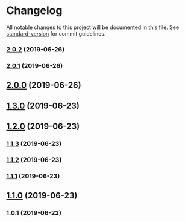 # Changelog

All notable changes to this project will be documented in this file. See [standard-version](https://github.com/conventional-changelog/standard-version) for commit guidelines.

### [2.0.2](https://github.com/web-west/soroban-simulators/compare/v2.0.1...v2.0.2) (2019-06-26)



### [2.0.1](https://github.com/web-west/soroban-simulators/compare/v2.0.0...v2.0.1) (2019-06-26)



## [2.0.0](https://github.com/web-west/soroban-simulators/compare/v1.3.0...v2.0.0) (2019-06-26)



## [1.3.0](https://github.com/web-west/soroban-simulators/compare/v1.2.0...v1.3.0) (2019-06-23)



## [1.2.0](https://github.com/web-west/soroban-simulators/compare/v1.1.3...v1.2.0) (2019-06-23)



### [1.1.3](https://github.com/web-west/soroban-simulators/compare/v1.1.2...v1.1.3) (2019-06-23)



### [1.1.2](https://github.com/web-west/soroban-simulators/compare/v1.1.1...v1.1.2) (2019-06-23)



### [1.1.1](https://github.com/web-west/soroban-simulators/compare/v1.1.0...v1.1.1) (2019-06-23)



## [1.1.0](https://github.com/web-west/soroban-simulators/compare/v1.0.1...v1.1.0) (2019-06-23)



### 1.0.1 (2019-06-22)
